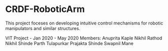 # CRDF-RoboticArm
This project foceses on developing intuitive control mechanisms for robotic manipulators and similar structures. 


VIT Project - Jan 2020 - May 2020
Members: 
Anuprita Kaple
Nikhil Rathod
Nikhil Shinde
Parth Tulapurkar
Prajakta Shinde
Swapnil Mane

